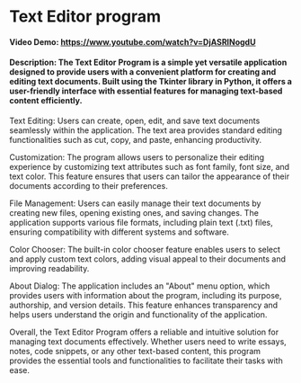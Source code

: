 # Text Editor program
#### Video Demo:  <https://www.youtube.com/watch?v=DjASRINogdU>
#### Description: The Text Editor Program is a simple yet versatile application designed to provide users with a convenient platform for creating and editing text documents. Built using the Tkinter library in Python, it offers a user-friendly interface with essential features for managing text-based content efficiently.

Text Editing: Users can create, open, edit, and save text documents seamlessly within the application. The text area provides standard editing functionalities such as cut, copy, and paste, enhancing productivity.

Customization: The program allows users to personalize their editing experience by customizing text attributes such as font family, font size, and text color. This feature ensures that users can tailor the appearance of their documents according to their preferences.

File Management: Users can easily manage their text documents by creating new files, opening existing ones, and saving changes. The application supports various file formats, including plain text (.txt) files, ensuring compatibility with different systems and software.

Color Chooser: The built-in color chooser feature enables users to select and apply custom text colors, adding visual appeal to their documents and improving readability.

About Dialog: The application includes an "About" menu option, which provides users with information about the program, including its purpose, authorship, and version details. This feature enhances transparency and helps users understand the origin and functionality of the application.

Overall, the Text Editor Program offers a reliable and intuitive solution for managing text documents effectively. Whether users need to write essays, notes, code snippets, or any other text-based content, this program provides the essential tools and functionalities to facilitate their tasks with ease.

